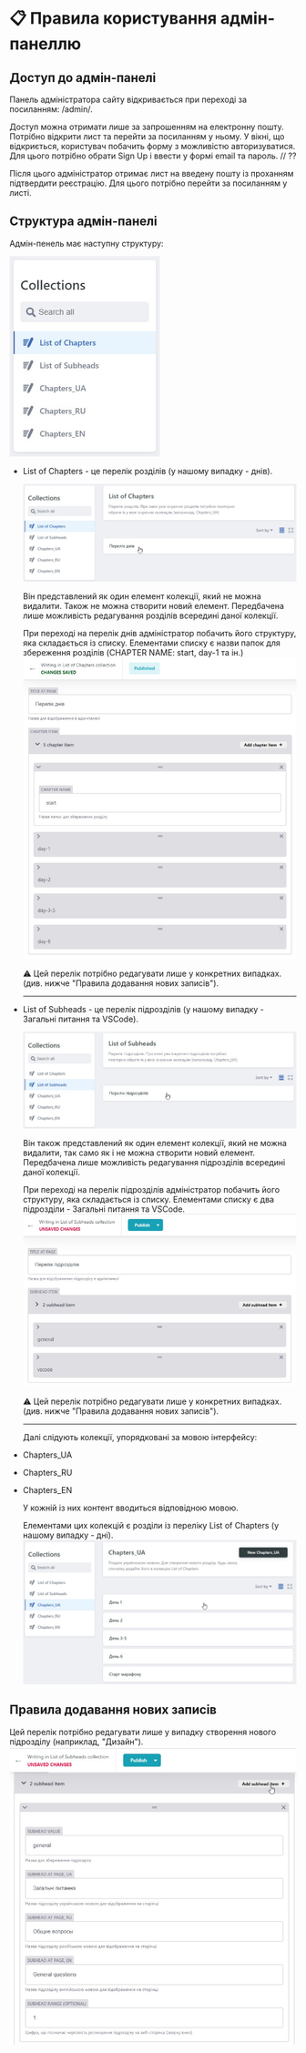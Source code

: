 # 📋 Правила користування адмін-панеллю

## Доступ до адмін-панелі

Панель адміністратора сайту відкривається при переході за посиланням: /admin/.

Доступ можна отримати лише за запрошенням на електронну пошту. Потрібно відкрити
лист та перейти за посиланням у ньому. У вікні, що відкриється, користувач
побачить форму з можливістю авторизуватися. Для цього потрібно обрати Sign Up і
ввести у формі email та пароль. // ??

Після цього адміністратор отримає лист на введену пошту із проханням підтвердити
реєстрацію. Для цього потрібно перейти за посиланням у листі.

## Структура адмін-панелі

Адмін-пенель має наступну структуру:

![Структура адмін-панелі](./src/assets/images/readme/admin-1.jpg)

- List of Chapters - це перелік розділів (у нашому випадку - днів).

  ![Перелік розділів адмін-панелі](./src/assets/images/readme/admin-3.jpg)

  Він представлений як один елемент колекції, який не можна видалити. Також не
  можна створити новий елемент. Передбачена лише можливість редагування розділів
  всередині даної колекції.

  При переході на перелік днів адміністратор побачить його структуру, яка
  складається із списку. Елементами списку є назви папок для збереження розділів
  (CHAPTER NAME: start, day-1 та ін.)
  ![Перелік розділів адмін-панелі](./src/assets/images/readme/admin-2.jpg)

  ⚠️ Цей перелік потрібно редагувати лише у конкретних випадках. (див. нижче
  "Правила додавання нових записів").

  ***

- List of Subheads - це перелік підрозділів (у нашому випадку - Загальні питання
  та VSCode).

  ![Перелік підрозділів адмін-панелі](./src/assets/images/readme/admin-4.jpg)

  Він також представлений як один елемент колекції, який не можна видалити, так
  само як і не можна створити новий елемент. Передбачена лише можливість
  редагування підрозділів всередині даної колекції.

  При переході на перелік підрозділів адміністратор побачить його структуру, яка
  складається із списку. Елементами списку є два підрозділи - Загальні питання
  та VSCode.
  ![Перелік підрозділів адмін-панелі](./src/assets/images/readme/admin-5.jpg)

  ⚠️ Цей перелік потрібно редагувати лише у конкретних випадках. (див. нижче
  "Правила додавання нових записів").

  ***

  Далі слідують колекції, упорядковані за мовою інтерфейсу:

- Chapters_UA
- Chapters_RU
- Chapters_EN

  У кожній із них контент вводиться відповідною мовою.

  Елементами цих колекцій є розділи із переліку List of Chapters (у нашому
  випадку - дні).
  ![Перелік підрозділів адмін-панелі](./src/assets/images/readme/admin-7.jpg)

## Правила додавання нових записів

Цей перелік потрібно редагувати лише у випадку створення нового підрозділу
(наприклад, "Дизайн").
![Створення нового підрозділу у адмін-панелі](./src/assets/images/readme/admin-6.jpg)
